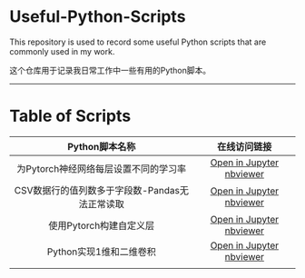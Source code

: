 # Useful-Python-Scripts

This repository is used to record some useful Python scripts that are commonly used in my work.

这个仓库用于记录我日常工作中一些有用的Python脚本。

---

# Table of Scripts

|                 Python脚本名称                 |                                                                                                      在线访问链接                                                                                                      |
| :--------------------------------------------: | :---------------------------------------------------------------------------------------------------------------------------------------------------------------------------------------------------------------------: |
|     为Pytorch神经网络每层设置不同的学习率     |             [Open in Jupyter nbviewer](https://nbviewer.jupyter.org/urls/raw.githubusercontent.com/YaoXiao-CS/Useful-Python-Scripts/main/Scripts_folder/Different_learningRete_for_eachLayer_of_Pytorch.ipynb)             |
| CSV数据行的值列数多于字段数-Pandas无法正常读取 |              [Open in Jupyter nbviewer](https://nbviewer.jupyter.org/urls/raw.githubusercontent.com/YaoXiao-CS/Useful-Python-Scripts/main/Scripts_folder/CSV数据行的列数多于字段数-Pandas无法正常读取.ipynb)              |
|            使用Pytorch构建自定义层            |                         [Open in Jupyter nbviewer](https://nbviewer.jupyter.org/urls/raw.githubusercontent.com/YaoXiao-CS/Useful-Python-Scripts/main/Scripts_folder/使用Pytorch构建自定义层.ipynb)                         |
|            Python实现1维和二维卷积            | [Open in Jupyter nbviewer](https://nbviewer.jupyter.org/urls/raw.githubusercontent.com/YaoXiao-CS/Useful-Python-Scripts/main/Scripts_folder/Python%E5%AE%9E%E7%8E%B01%E7%BB%B4%E5%92%8C2%E7%BB%B4%E5%8D%B7%E7%A7%AF.ipynb) |
|                                                |                                                                                                                                                                                                                        |
